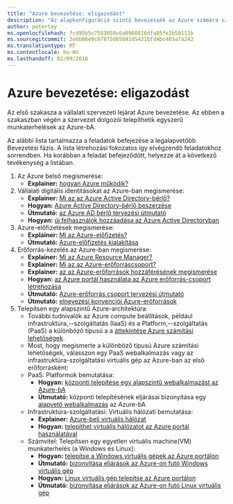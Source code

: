 ```yaml
---
title: "Azure bevezetése: eligazodást"
description: "Az alapkonfiguráció szintű bevezessék az Azure számára szükséges vállalati Tudásbázis"
author: petertay
ms.openlocfilehash: fcd95b5c7583050c6a0960810dfa85fe2b58113b
ms.sourcegitcommit: 2e8b06e9c07875d65b91d5431bfd4bc465a7a242
ms.translationtype: MT
ms.contentlocale: hu-HU
ms.lasthandoff: 02/09/2018
---
```

# <a name="adopting-azure-foundational"></a>Azure bevezetése: eligazodást

Az első szakasza a vállalati szervezeti lejárat Azure bevezetése. Az ebben a szakaszban végén a szervezet dolgozói telepíthetik egyszerű munkaterhelések az Azure-bA.

Az alábbi lista tartalmazza a feladatok befejezése a legalapvetőbb Bevezetési fázis. A lista létrehozási fokozatos így elvégzendő feladatokhoz sorrendben. Ha korábban a feladat befejeződött, helyezze át a következő tevékenység a listában. 

1. Az Azure belső megismerése:
    - **Explainer:** [hogyan Azure működik?](azure-explainer.md)
2. Vállalati digitális identitásokat az Azure-ban megismerése:
    - **Explainer:** [Mi az az Azure Active Directory-bérlő?](tenant-explainer.md)
    - **Hogyan:** [Azure Active Directory-bérlő beszerzése](/azure/active-directory/develop/active-directory-howto-tenant?toc=/azure/architecture/cloud-adoption-guide/toc.json)
    - **Útmutató:** [az Azure AD bérlő tervezési útmutató](tenant.md)
    - **Hogyan:** [új felhasználók hozzáadása az Azure Active Directoryban](/azure/active-directory/add-users-azure-active-directory?toc=/azure/architecture/cloud-adoption-guide/toc.json)    
3. Azure-előfizetések megismerése:
    - **Explainer:** [Mi az Azure-előfizetés?](subscription-explainer.md)
    - **Útmutató:** [Azure-előfizetés kialakítása](subscription.md)
4. Erőforrás-kezelés az Azure-ban megismerése: 
    - **Explainer:** [Mi az Azure Resource Manager?](resource-manager-explainer.md)
    - **Explainer:** [Mi az az Azure-erőforráscsoport?](resource-group-explainer.md)
    - **Explainer:** [az az Azure-erőforrások hozzáférésének megismerése](/azure/active-directory/active-directory-understanding-resource-access?toc=/azure/architecture/cloud-adoption-guide/toc.json)
    - **Hogyan:** [az Azure portál használata az Azure erőforrás-csoport létrehozása](/azure/azure-resource-manager/resource-group-portal?toc=/azure/architecture/cloud-adoption-guide/toc.json)
    - **Útmutató:** [Azure-erőforrás csoport tervezési útmutató](resource-group.md)
    - **Útmutató:** [elnevezési konvenciói Azure-erőforrások](/azure/architecture/best-practices/naming-conventions?toc=/azure/architecture/cloud-adoption-guide/toc.json)
5. Telepítsen egy alapszintű Azure-architektúra:
    - További tudnivalók az Azure compute beállítások, például infrastruktúra,--szolgáltatás (IaaS) és a Platform,--szolgáltatás (PaaS) a különböző típusú a a [áttekintése Azure számítási lehetőségek](/azure/architecture/guide/technology-choices/compute-overview?toc=/azure/architecture/cloud-adoption-guide/toc.json).
    - Most, hogy megismerte a különböző típusú Azure számítási lehetőségek, válasszon egy PaaS webalkalmazás vagy az infrastruktúra-szolgáltatási virtuális gép az Azure-ban az első erőforrásként:
    - PaaS: Platformok bemutatása:
        - **Hogyan:** [központi telepítése egy alapszintű webalkalmazást az Azure-bA](/azure/app-service/app-service-web-overview?toc=/azure/architecture/cloud-adoption-guide/toc.json)
        - **Útmutató:** központi telepítésének eljárásai bizonyítása egy [alapvető webalkalmazás](/azure/architecture/reference-architectures/app-service-web-app/basic-web-app?toc=/azure/architecture/cloud-adoption-guide/toc.json) az Azure-bA
    - Infrastruktúra-szolgáltatási: Virtuális hálózati bemutatása:
        - **Explainer:** [Azure-beli virtuális hálózat](/azure/virtual-network/virtual-networks-overview?toc=/azure/architecture/cloud-adoption-guide/toc.json)
        - **Hogyan:** [telepíthet virtuális hálózatot az Azure portál használatával](/azure/virtual-network/virtual-networks-create-vnet-arm-portal?toc=/azure/architecture/cloud-adoption-guide/toc.json)
    - Számvitel: Telepítsen egy egyetlen virtuális machine(VM) munkaterhelés (a Windows és Linux):
        - **Hogyan:** [telepítse a Windows virtuális gépek az Azure portálon](/azure/virtual-network/virtual-networks-create-vnet-arm-pportal?toc=/azure/architecture/cloud-adoption-guide/toc.json)
        - **Útmutató:** [bizonyítása eljárások az Azure-on futó Windows virtuális gép](/azure/architecture/reference-architectures/virtual-machines-windows/single-vm?toc=/azure/architecture/cloud-adoption-guide/toc.json)
        - **Hogyan:** [Linux virtuális gép telepítse az Azure portálon](/azure/virtual-machines/linux/quick-create-portal?toc=/azure/architecture/cloud-adoption-guide/toc.json)
        - **Útmutató:** [bizonyítása eljárások az Azure-on futó Linux virtuális gép](/azure/architecture/reference-architectures/virtual-machines-linux/single-vm?toc=/azure/architecture/cloud-adoption-guide/toc.json)
